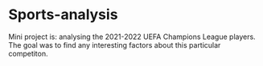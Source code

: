 # Sports-analysis
Mini project is: analysing the 2021-2022 UEFA Champions League players. The goal was to find any interesting factors about this particular competiton. 
